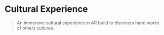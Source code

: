 # Cultural Experience

> An immersive cultural experience in AR build to discovers hand works of others cultures.

